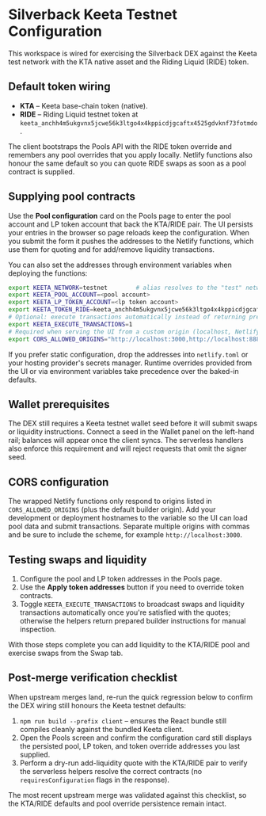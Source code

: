 # Silverback Keeta Testnet Configuration

This workspace is wired for exercising the Silverback DEX against the Keeta test network with the KTA native asset and the Riding Liquid (RIDE) token.

## Default token wiring

- **KTA** – Keeta base-chain token (native).
- **RIDE** – Riding Liquid testnet token at `keeta_anchh4m5ukgvnx5jcwe56k3ltgo4x4kppicdjgcaftx4525gdvknf73fotmdo`.

The client bootstraps the Pools API with the RIDE token override and remembers any pool overrides that you apply locally. Netlify functions also honour the same default so you can quote RIDE swaps as soon as a pool contract is supplied.

## Supplying pool contracts

Use the **Pool configuration** card on the Pools page to enter the pool account and LP token account that back the KTA/RIDE pair. The UI persists your entries in the browser so page reloads keep the configuration. When you submit the form it pushes the addresses to the Netlify functions, which use them for quoting and for add/remove liquidity transactions.

You can also set the addresses through environment variables when deploying the functions:

```bash
export KEETA_NETWORK=testnet        # alias resolves to the "test" network ID
export KEETA_POOL_ACCOUNT=<pool account>
export KEETA_LP_TOKEN_ACCOUNT=<lp token account>
export KEETA_TOKEN_RIDE=keeta_anchh4m5ukgvnx5jcwe56k3ltgo4x4kppicdjgcaftx4525gdvknf73fotmdo
# Optional: execute transactions automatically instead of returning prepared builders
export KEETA_EXECUTE_TRANSACTIONS=1
# Required when serving the UI from a custom origin (localhost, Netlify preview, etc.)
export CORS_ALLOWED_ORIGINS="http://localhost:3000,http://localhost:8888"
```

If you prefer static configuration, drop the addresses into `netlify.toml` or your hosting provider's secrets manager. Runtime overrides provided from the UI or via environment variables take precedence over the baked-in defaults.

## Wallet prerequisites

The DEX still requires a Keeta testnet wallet seed before it will submit swaps or liquidity instructions. Connect a seed in the Wallet panel on the left-hand rail; balances will appear once the client syncs. The serverless handlers also enforce this requirement and will reject requests that omit the signer seed.

## CORS configuration

The wrapped Netlify functions only respond to origins listed in `CORS_ALLOWED_ORIGINS` (plus the default builder origin). Add your development or deployment hostnames to the variable so the UI can load pool data and submit transactions. Separate multiple origins with commas and be sure to include the scheme, for example `http://localhost:3000`.

## Testing swaps and liquidity

1. Configure the pool and LP token addresses in the Pools page.
2. Use the **Apply token addresses** button if you need to override token contracts.
3. Toggle `KEETA_EXECUTE_TRANSACTIONS` to broadcast swaps and liquidity transactions automatically once you're satisfied with the quotes; otherwise the helpers return prepared builder instructions for manual inspection.

With those steps complete you can add liquidity to the KTA/RIDE pool and exercise swaps from the Swap tab.

## Post-merge verification checklist

When upstream merges land, re-run the quick regression below to confirm the DEX wiring still honours the Keeta testnet defaults:

1. `npm run build --prefix client` – ensures the React bundle still compiles cleanly against the bundled Keeta client.
2. Open the Pools screen and confirm the configuration card still displays the persisted pool, LP token, and token override addresses you last supplied.
3. Perform a dry-run add-liquidity quote with the KTA/RIDE pair to verify the serverless helpers resolve the correct contracts (no `requiresConfiguration` flags in the response).

The most recent upstream merge was validated against this checklist, so the KTA/RIDE defaults and pool override persistence remain intact.
